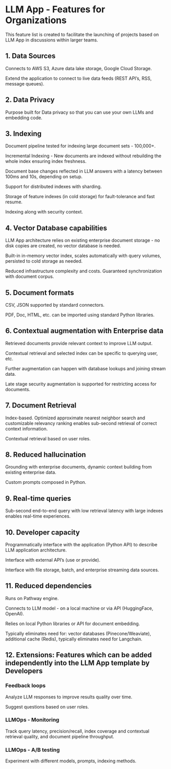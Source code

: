 # LLM App - Features for Organizations

This feature list is created to facilitate the launching of projects based on LLM App in discussions within larger teams.

## 1. Data Sources

Connects to AWS S3, Azure data lake storage, Google Cloud Storage.

Extend the application to connect to live data feeds (REST API’s, RSS, message queues).

## 2. Data Privacy

Purpose built for Data privacy so that you can use your own LLMs and embedding code.

## 3. Indexing

Document pipeline tested for indexing large document sets - 100,000+.

Incremental Indexing - New documents are indexed without rebuilding the whole index ensuring index freshness.

Document base changes reflected in LLM answers with a latency between 100ms and 10s, depending on setup.

Support for distributed indexes with sharding.

Storage of feature indexes (in cold storage) for fault-tolerance and fast resume.

Indexing along with security context.

## 4. Vector Database capabilities

LLM App architecture relies on existing enterprise document storage - no disk copies are created, no vector database is needed.

Built-in in-memory vector index, scales automatically with query volumes, persisted to cold storage as needed.

Reduced infrastructure complexity and costs. Guaranteed synchronization with document corpus.

## 5. Document formats

CSV, JSON supported by standard connectors.

PDF, Doc, HTML, etc. can be imported using standard Python libraries.

## 6. Contextual augmentation with Enterprise data

Retrieved documents provide relevant context to improve LLM output. 

Contextual retrieval and selected index can be specific to querying user, etc.

Further augmentation can happen with database lookups and joining stream data. 

Late stage security augmentation is supported for restricting access for documents.

## 7. Document Retrieval

Index-based. Optimized approximate nearest neighbor search and customizable relevancy ranking enables sub-second retrieval of correct context information.

Contextual retrieval based on user roles.

## 8. Reduced hallucination

Grounding with enterprise documents, dynamic context building from existing enterprise data.

Custom prompts composed in Python.

## 9. Real-time queries

Sub-second end-to-end query with low retrieval latency with large indexes enables real-time experiences.

## 10. Developer capacity

Programmatically interface with the application (Python API) to describe LLM application architecture.

Interface with external API’s (use or provide).

Interface with file storage, batch, and enterprise streaming data sources.

## 11. Reduced dependencies

Runs on Pathway engine.

Connects to LLM model - on a local machine or via API (HuggingFace, OpenAI).

Relies on local Python libraries or API for document embedding.

Typically eliminates need for: vector databases (Pinecone/Weaviate), additional cache (Redis), typically eliminates need for Langchain.

## 12. Extensions: Features which can be added independently into the LLM App template by Developers

### Feedback loops

Analyze LLM responses to improve results quality over time.

Suggest questions based on user roles.

### LLMOps - Monitoring

Track query latency, precision/recall, index coverage and contextual retrieval quality, and document pipeline throughput.

### LLMOps - A/B testing

Experiment with different models, prompts, indexing methods.


